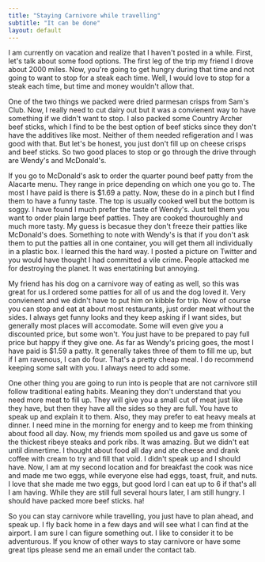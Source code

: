 ```yaml
---
title: "Staying Carnivore while travelling"
subtitle: "It can be done"
layout: default
---
```


<p>I am currently on vacation and realize that I haven't posted in a while. First, let's talk about some food options. The first leg of the trip my friend I drove about 2000 miles. Now, you're going to get hungry during that time and not going to want to stop for a steak each time. Well, I would love to stop for a steak each time, but time and money wouldn't allow that.<p>

<p>One of the two things we packed were dried parmesan crisps from Sam's Club. Now, I really need to cut dairy out but it was a convienent way to have something if we didn't want to stop. I also packed some Country Archer beef sticks, which I find to be the best option of beef sticks since they don't have the additives like most. Neither of them needed refigeration and I was good with that. But let's be honest, you just don't fill up on cheese crisps and beef sticks. So two good places to stop or go through the drive through are Wendy's and McDonald's.<p>

<p>If you go to McDonald's ask to order the quarter pound beef patty from the Alacarte menu. They range in price depending on which one you go to. The most I have paid is there is $1.69 a patty. Now, these do in a pinch but I find them to have a funny taste. The top is usually cooked well but the bottom is soggy. I have found I much prefer the taste of Wendy's. Just tell them you want to order plain large beef patties. They are cooked thouroughly and much more tasty. My guess is becasue they don't freeze their patties like McDonald's does. Something to note with Wendy's is that if you don't ask them to put the patties all in one container, you will get them all individually in a plastic box. I learned this the hard way. I posted a picture on Twitter and you would have thought I had committed a vile crime. People attacked me for destroying the planet. It was enertatining but annoying.<p>

<p>My friend has his dog on a carnivore way of eating as well, so this was great for us.I ordered some patties for all of us and the dog loved it. Very convienent and we didn't have to put him on kibble for trip. Now of course you can stop and eat at about most restaurants, just order meat without the sides. I always get funny looks and they keep asking if I want sides, but generally most places will accomodate. Some will even give you a discounted price, but some won't. You just have to be prepared to pay full price but happy if they give one. As far as Wendy's pricing goes, the most I have paid is $1.59 a patty. It generally takes three of them to fill me up, but if I am ravenous, I can do four. That's a pretty cheap meal. I do recommend keeping some salt with you. I always need to add some.<p>

<p>One other thing you are going to run into is people that are not carnivore still follow traditional eating habits. Meaning they don't understand that you need more meat to fill up. They will give you a small cut of meat just like they have, but then they have all the sides so they are full. You have to speak up and explain it to them. Also, they may prefer to eat heavy meals at dinner. I need mine in the morning for energy and to keep me from thinking about food all day. Now, my friends mom spoiled us and gave us some of the thickest ribeye steaks and pork ribs. It was amazing. But we didn't eat until dinnertime. I thought about food all day and ate cheese and drank coffee with cream to try and fill that void. I didn't speak up and I should have. Now, I am at my second location and for breakfast the cook was nice and made me two eggs, while everyone else had eggs, toast, fruit, and nuts. I love that she made me two eggs, but good lord I can eat up to 6 if that's all I am having. While they are still full several hours later, I am still hungry. I should have packed more beef sticks. ha!

<p>So you can stay carnivore while travelling, you just have to plan ahead, and speak up. I fly back home in a few days and will see what I can find at the airport. I am sure I can figure something out. I like to consider it to be adventurous. If you know of other ways to stay carnivore or have some great tips please send me an email under the contact tab. <p>


